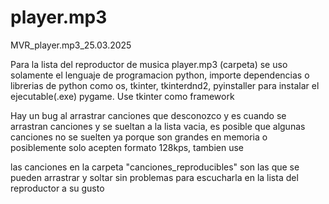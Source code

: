 # player.mp3
MVR_player.mp3_25.03.2025

Para la lista del reproductor de musica player.mp3 (carpeta) se uso solamente el lenguaje de programacion python, importe dependencias o librerias de python como os, tkinter, tkinterdnd2, pyinstaller para instalar el ejecutable(.exe) pygame. Use tkinter como framework

Hay un bug al arrastrar canciones que desconozco y es cuando se arrastran canciones y se sueltan a la lista vacia, es posible que algunas canciones no se suelten ya porque son grandes en memoria o posiblemente solo acepten formato 128kps, tambien use 

las canciones en la carpeta "canciones_reproducibles" son las que se pueden arrastrar y soltar sin problemas para escucharla en la lista del reproductor a su gusto
